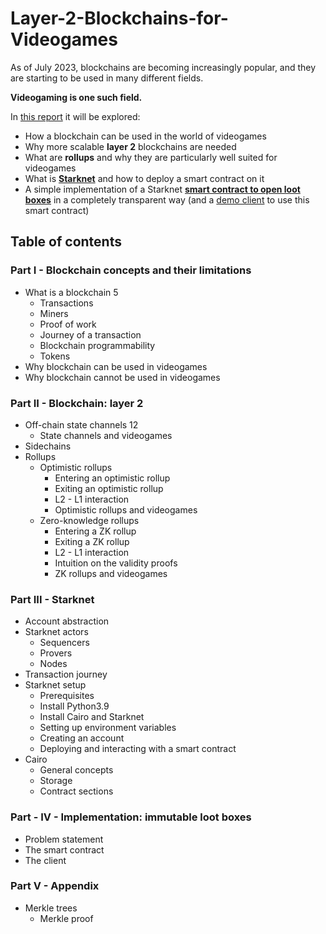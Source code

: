 # Layer-2-Blockchains-for-Videogames
As of July 2023, blockchains are becoming increasingly popular, and they are starting to be used in many different fields.

**Videogaming is one such field.**

In [this report](https://github.com/Lapo9/Layer-2-Blockchains-for-Videogames/blob/master/Latex/Layer%202%20blockchains%20for%20videogames.pdf) it will be explored:
- How a blockchain can be used in the world of videogames
- Why more scalable **layer 2** blockchains are needed
- What are **rollups** and why they are particularly well suited for videogames
- What is [**Starknet**](https://www.starknet.io/en/what-is-starknet) and how to deploy a smart contract on it
- A simple implementation of a Starknet [**smart contract to open loot boxes**](https://github.com/Lapo9/Layer-2-Blockchains-for-Videogames/blob/master/LootBoxSmartContract/LootBoxSmartContract.cairo) in a completely transparent way (and a [demo client](https://github.com/Lapo9/Layer-2-Blockchains-for-Videogames/blob/master/LootBoxSmartContract/LootBoxClient.py) to use this smart contract)

## Table of contents
### Part I - Blockchain concepts and their limitations
- What is a blockchain 5
    - Transactions
    - Miners
    - Proof of work
    - Journey of a transaction
    - Blockchain programmability
    - Tokens
- Why blockchain can be used in videogames
- Why blockchain cannot be used in videogames
### Part II - Blockchain: layer 2
- Off-chain state channels 12
    - State channels and videogames
- Sidechains
- Rollups
    - Optimistic rollups
        - Entering an optimistic rollup
        - Exiting an optimistic rollup
        - L2 - L1 interaction
        - Optimistic rollups and videogames
    - Zero-knowledge rollups
        - Entering a ZK rollup
        - Exiting a ZK rollup
        - L2 - L1 interaction
        - Intuition on the validity proofs
        - ZK rollups and videogames
### Part III - Starknet
- Account abstraction
- Starknet actors
    - Sequencers
    - Provers
    - Nodes
- Transaction journey
- Starknet setup
    - Prerequisites
    - Install Python3.9
    - Install Cairo and Starknet
    - Setting up environment variables
    - Creating an account
    - Deploying and interacting with a smart contract
- Cairo
    - General concepts
    - Storage
    - Contract sections
### Part - IV - Implementation: immutable loot boxes
- Problem statement
- The smart contract
- The client
### Part V - Appendix
- Merkle trees
  - Merkle proof
